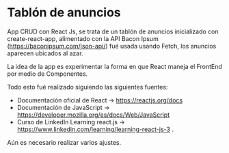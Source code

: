 # Tablón de anuncios 

App CRUD con React Js, se trata de un tablón de anuncios inicializado con create-react-app, alimentado con la API Bacon Ipsum (https://baconipsum.com/json-api/)
fué usada usando Fetch, los anuncios aparecen ubicados al azar.

La idea de la app es experimentar la forma en que React maneja el FrontEnd por medio de Componentes.

Todo esto fué realizado siguiendo las siguientes fuentes:

* Documentación oficial de React -> https://reactjs.org/docs
* Documentación de JavaScript -> https://developer.mozilla.org/es/docs/Web/JavaScript
* Curso de LinkedIn Learning react.js  -> https://www.linkedin.com/learning/learning-react-js-3 .

Aún es necesario realizar varios ajustes.

